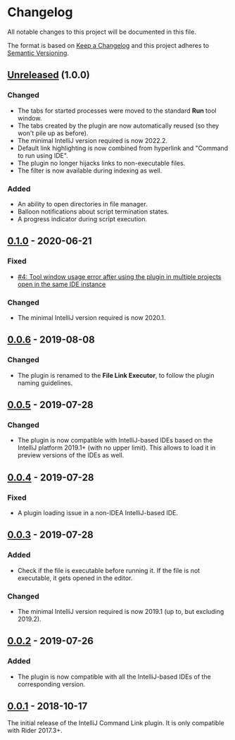 Changelog
=========
All notable changes to this project will be documented in this file.

The format is based on [Keep a Changelog](http://keepachangelog.com/en/1.0.0/) and this project adheres to [Semantic Versioning](http://semver.org/spec/v2.0.0.html).

## [Unreleased] (1.0.0)
### Changed
- The tabs for started processes were moved to the standard **Run** tool window.
- The tabs created by the plugin are now automatically reused (so they won't pile up as before).
- The minimal IntelliJ version required is now 2022.2.
- Default link highlighting is now combined from hyperlink and "Command to run using IDE".
- The plugin no longer hijacks links to non-executable files.
- The filter is now available during indexing as well.

### Added
- An ability to open directories in file manager.
- Balloon notifications about script termination states.
- A progress indicator during script execution.

## [0.1.0] - 2020-06-21
### Fixed
- [#4: Tool window usage error after using the plugin in multiple projects open in the same IDE instance](https://github.com/ForNeVeR/file-link-executor/issues/4)

### Changed
- The minimal IntelliJ version required is now 2020.1.

## [0.0.6] - 2019-08-08
### Changed
- The plugin is renamed to the **File Link Executor**, to follow the plugin naming guidelines.

## [0.0.5] - 2019-07-28
### Changed
- The plugin is now compatible with IntelliJ-based IDEs based on the IntelliJ platform 2019.1+ (with no upper limit). This allows to load it in preview versions of the IDEs as well.

## [0.0.4] - 2019-07-28
### Fixed
- A plugin loading issue in a non-IDEA IntelliJ-based IDE.

## [0.0.3] - 2019-07-28
### Added
- Check if the file is executable before running it. If the file is not executable, it gets opened in the editor.

### Changed
- The minimal IntelliJ version required is now 2019.1 (up to, but excluding 2019.2).

## [0.0.2] - 2019-07-26
### Added
- The plugin is now compatible with all the IntelliJ-based IDEs of the corresponding version.

## [0.0.1] - 2018-10-17
The initial release of the IntelliJ Command Link plugin. It is only compatible with Rider 2017.3+.

[0.0.1]: https://github.com/ForNeVeR/file-link-executor/releases/tag/v0.0.1
[0.0.2]: https://github.com/ForNeVeR/file-link-executor/compare/v0.0.1...v0.0.2
[0.0.3]: https://github.com/ForNeVeR/file-link-executor/compare/v0.0.2...v0.0.3
[0.0.4]: https://github.com/ForNeVeR/file-link-executor/compare/v0.0.3...v0.0.4
[0.0.5]: https://github.com/ForNeVeR/file-link-executor/compare/v0.0.4...v0.0.5
[0.0.6]: https://github.com/ForNeVeR/file-link-executor/compare/v0.0.5...v0.0.6
[0.1.0]: https://github.com/ForNeVeR/file-link-executor/compare/v0.0.6...v0.1.0
[Unreleased]: https://github.com/ForNeVeR/file-link-executor/compare/v0.1.0...HEAD
